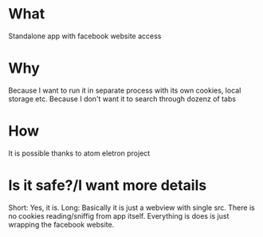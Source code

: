 What
====

Standalone app with facebook website access

Why
===

Because I want to run it in separate process with its own cookies, local storage etc.
Because I don't want it to search through dozenz of tabs

How
==

It is possible thanks to atom eletron project

Is it safe?/I want more details
===============================

Short: Yes, it is.
Long: Basically it is just a webview with single src. There is no cookies reading/sniffig from app itself.
Everything is does is just wrapping the facebook website.
